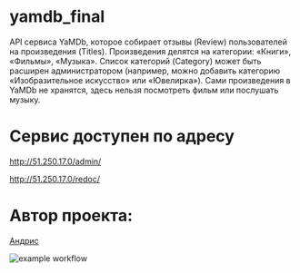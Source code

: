 # yamdb_final
API сервиса YaMDb, которое собирает отзывы (Review) пользователей на произведения (Titles). Произведения делятся на категории: «Книги», «Фильмы», «Музыка». Список категорий (Category) может быть расширен администратором (например, можно добавить категорию «Изобразительное искусство» или «Ювелирка»).
Сами произведения в YaMDb не хранятся, здесь нельзя посмотреть фильм или послушать музыку.

# Сервис доступен по адресу
http://51.250.17.0/admin/

http://51.250.17.0/redoc/

# Автор проекта:
[Андрис](https://github.com/aireskais)

![example workflow](https://github.com/aireskais/yamdb_final/actions/workflows/yamdb_workflow.yml/badge.svg)